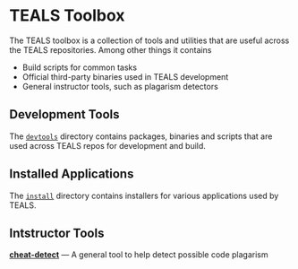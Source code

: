 TEALS Toolbox
====================================================================================================

The TEALS toolbox is a collection of tools and utilities that are useful across the TEALS
repositories. Among other things it contains

- Build scripts for common tasks
- Official third-party binaries used in TEALS development
- General instructor tools, such as plagarism detectors


Development Tools
------------------
The [`devtools`] directory contains packages, binaries and scripts that are used across TEALS repos
for development and build.


Installed Applications
-----------------------
The [`install`] directory contains installers for various applications used by TEALS.


Intstructor Tools
------------------
**[cheat-detect]** — A general tool to help detect possible code plagarism



[cheat-detect]: ./cheat-detect/
[`devtools`]:   ./devtools/
[`install`]:    ./install/
